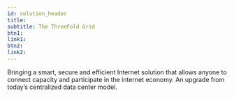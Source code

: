 ```yaml
---
id: solution_header
title:
subtitle: The ThreeFold Grid
btn1:
link1:
btn2:
link2:
---
```


Bringing a smart, secure and efficient Internet solution that allows anyone to connect capacity and participate in the internet economy. An upgrade from today’s centralized data center model.
